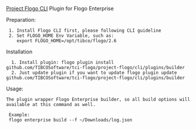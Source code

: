 [Project Flogo CLI](https://github.com/project-flogo/cli) Plugin for Flogo Enterprise


Preparation:

     1. Install Flogo CLI first, please following CLI guideline
     2. Set FLOGO_HOME Env Variable, such as: 
        export FLOGO_HOME=/opt/tibco/flogo/2.6

Installation
    
      1. Install plugin: flogo plugin install github.com/TIBCOSoftware/tci-flogo/project-flogo/cli/plugins/builder
      2. Just update plugin if you want to update flogo plugin update github.com/TIBCOSoftware/tci-flogo/project-flogo/cli/plugins/builder
      
Usage:
    
    The plugin wrapper Flogo Enterprise builder, so all build options will available at this command as well.
   
     Example:
     flogo enterprise build --f ~/Downloads/log.json